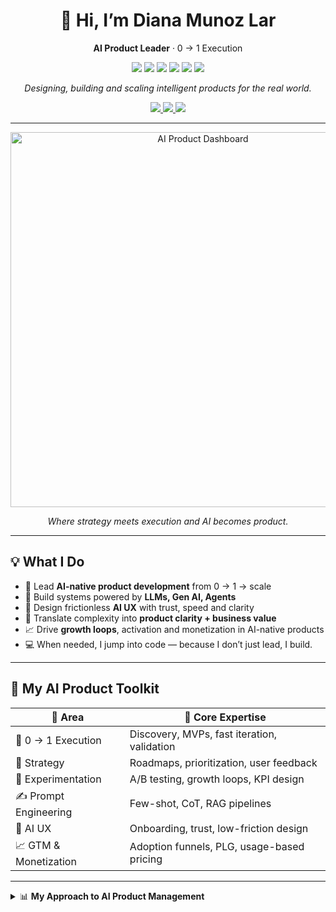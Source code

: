 <h1 align="center">👋 Hi, I’m Diana Munoz Lar</h1>

<p align="center">
  <strong>AI Product Leader</strong> · 0 → 1 Execution
  <p align="center">
    <img src="https://img.shields.io/badge/Gen_AI-8B31DB"/>
    <img src="https://img.shields.io/badge/AI-00DB9B"/>
    <img src="https://img.shields.io/badge/Agents-DC6700"/>
    <img src="https://img.shields.io/badge/UX-00DBD4"/>
    <img src="https://img.shields.io/badge/Growth-006ADC"/>
    <img src="https://img.shields.io/badge/Monetization-DBD600"/>
  </p>
</p>

<p align="center">
  <em>Designing, building and scaling intelligent products for the real world.</em>
</p>

<div align="center">
  <a href="https://www.linkedin.com/in/diana-munoz-lar-a473aa18a/">
    <img src="https://img.shields.io/badge/Connect_on_LinkedIn-blue" />
  </a>
  <a href="mailto:dianamunozlaredo@gmail.com">
    <img src="https://img.shields.io/badge/Email_Me-D14836?style=flat&logo=Gmail&logoColor=white" />
  </a>
  <a href="https://lu.ma/user/dianamunozlar">
    <img src="https://img.shields.io/badge/lu.ma_profile-555" />
  </a>
</div>

---

<div align="center">
  <img src="https://raw.githubusercontent.com/dianamunozlaredo/diana-ai-product-leader/main/assets/ai-dashboard.gif" width="600" alt="AI Product Dashboard" />
  <p><em>Where strategy meets execution and AI becomes product.</em></p>
</div>

---

## 💡 What I Do

- 🚀 Lead **AI-native product development** from 0 → 1 → scale  
- 🤖 Build systems powered by **LLMs, Gen AI, Agents**  
- 🎯 Design frictionless **AI UX** with trust, speed and clarity  
- 🧠 Translate complexity into **product clarity + business value**  
- 📈 Drive **growth loops**, activation and monetization in AI-native products  
- 💻 When needed, I jump into code — because I don’t just lead, I build.  

---

## 🔧 My AI Product Toolkit

| 🧠 Area                 | 🚀 Core Expertise |
|------------------------|------------------|
| 🚀 0 → 1 Execution     | Discovery, MVPs, fast iteration, validation |
| 🎯 Strategy            | Roadmaps, prioritization, user feedback |
| 🧪 Experimentation     | A/B testing, growth loops, KPI design |
| ✍️ Prompt Engineering  | Few-shot, CoT, RAG pipelines |
| 🧭 AI UX               | Onboarding, trust, low-friction design |
| 📈 GTM & Monetization | Adoption funnels, PLG, usage-based pricing |

---

<details>
<summary>📊 <strong>My Approach to AI Product Management</strong></summary>

```mermaid
flowchart TD
    Discovery --> MVP
    MVP --> AI_Integration
    AI_Integration --> Launch
    Launch --> Feedback
    Feedback --> Iterate
    Iterate --> Scale
